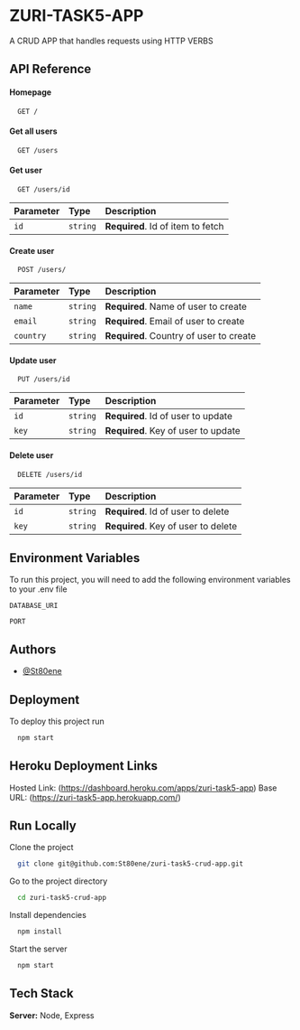 
# ZURI-TASK5-APP

A CRUD APP that handles requests using HTTP VERBS


## API Reference

#### Homepage

```http
  GET /
```

#### Get all users

```http
  GET /users
```

#### Get user

```http
  GET /users/id
```

| Parameter | Type     | Description                       |
| :-------- | :------- | :-------------------------------- |
| `id`      | `string` | **Required**. Id of item to fetch |

#### Create user

```http
  POST /users/
```

| Parameter | Type     | Description                       |
| :-------- | :------- | :-------------------------------- |
| `name`      | `string` | **Required**. Name of user to create |
| `email`      | `string` | **Required**. Email of user to create |
| `country`      | `string` | **Required**. Country of user to create |

#### Update user

```http
  PUT /users/id
```

| Parameter | Type     | Description                       |
| :-------- | :------- | :-------------------------------- |
| `id`      | `string` | **Required**. Id of user to update |
| `key`      | `string` | **Required**. Key of user to update |

#### Delete user

```http
  DELETE /users/id
```

| Parameter | Type     | Description                       |
| :-------- | :------- | :-------------------------------- |
| `id`      | `string` | **Required**. Id of user to delete |
| `key`      | `string` | **Required**. Key of user to delete |


  

## Environment Variables

To run this project, you will need to add the following environment variables to your .env file

`DATABASE_URI`

`PORT`

  
## Authors

- [@St80ene](https://github.com/St80ene)

  

  
## Deployment

To deploy this project run

```bash
  npm start
```

## Heroku Deployment Links
Hosted Link: (https://dashboard.heroku.com/apps/zuri-task5-app)
Base URL: (https://zuri-task5-app.herokuapp.com/)

  
## Run Locally

Clone the project

```bash
  git clone git@github.com:St80ene/zuri-task5-crud-app.git
```

Go to the project directory

```bash
  cd zuri-task5-crud-app
```

Install dependencies

```bash
  npm install
```

Start the server

```bash
  npm start
```

  
## Tech Stack

**Server:** Node, Express

  
  
